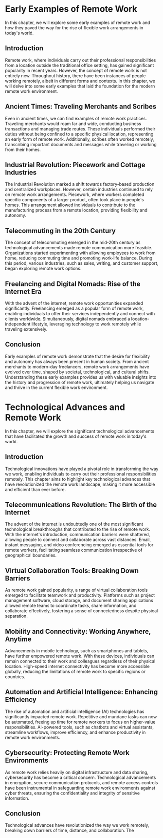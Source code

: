 Early Examples of Remote Work
======================================

In this chapter, we will explore some early examples of remote work and how they paved the way for the rise of flexible work arrangements in today's world.

Introduction
------------

Remote work, where individuals carry out their professional responsibilities from a location outside the traditional office setting, has gained significant popularity in recent years. However, the concept of remote work is not entirely new. Throughout history, there have been instances of people working remotely, albeit in different forms and contexts. In this chapter, we will delve into some early examples that laid the foundation for the modern remote work environment.

Ancient Times: Traveling Merchants and Scribes
----------------------------------------------

Even in ancient times, we can find examples of remote work practices. Traveling merchants would roam far and wide, conducting business transactions and managing trade routes. These individuals performed their duties without being confined to a specific physical location, representing an early form of remote work. Additionally, scribes often worked remotely, transcribing important documents and messages while traveling or working from their homes.

Industrial Revolution: Piecework and Cottage Industries
-------------------------------------------------------

The Industrial Revolution marked a shift towards factory-based production and centralized workplaces. However, certain industries continued to rely on remote work arrangements. Piecework, where workers completed specific components of a larger product, often took place in people's homes. This arrangement allowed individuals to contribute to the manufacturing process from a remote location, providing flexibility and autonomy.

Telecommuting in the 20th Century
---------------------------------

The concept of telecommuting emerged in the mid-20th century as technological advancements made remote communication more feasible. Organizations started experimenting with allowing employees to work from home, reducing commuting time and promoting work-life balance. During this period, various industries, such as sales, writing, and customer support, began exploring remote work options.

Freelancing and Digital Nomads: Rise of the Internet Era
--------------------------------------------------------

With the advent of the internet, remote work opportunities expanded significantly. Freelancing emerged as a popular form of remote work, enabling individuals to offer their services independently and connect with clients worldwide. Simultaneously, digital nomads embraced a location-independent lifestyle, leveraging technology to work remotely while traveling extensively.

Conclusion
----------

Early examples of remote work demonstrate that the desire for flexibility and autonomy has always been present in human society. From ancient merchants to modern-day freelancers, remote work arrangements have evolved over time, shaped by societal, technological, and cultural shifts. Understanding these early examples provides us with valuable insights into the history and progression of remote work, ultimately helping us navigate and thrive in the current flexible work environment.

Technological Advances and Remote Work
===============================================

In this chapter, we will explore the significant technological advancements that have facilitated the growth and success of remote work in today's world.

Introduction
------------

Technological innovations have played a pivotal role in transforming the way we work, enabling individuals to carry out their professional responsibilities remotely. This chapter aims to highlight key technological advances that have revolutionized the remote work landscape, making it more accessible and efficient than ever before.

Telecommunications Revolution: The Birth of the Internet
--------------------------------------------------------

The advent of the internet is undoubtedly one of the most significant technological breakthroughs that contributed to the rise of remote work. With the internet's introduction, communication barriers were shattered, allowing people to connect and collaborate across vast distances. Email, instant messaging, and video conferencing emerged as essential tools for remote workers, facilitating seamless communication irrespective of geographical boundaries.

Virtual Collaboration Tools: Breaking Down Barriers
---------------------------------------------------

As remote work gained popularity, a range of virtual collaboration tools emerged to facilitate teamwork and productivity. Platforms such as project management software, cloud storage, and document sharing applications allowed remote teams to coordinate tasks, share information, and collaborate effectively, fostering a sense of connectedness despite physical separation.

Mobility and Connectivity: Working Anywhere, Anytime
----------------------------------------------------

Advancements in mobile technology, such as smartphones and tablets, have further empowered remote work. With these devices, individuals can remain connected to their work and colleagues regardless of their physical location. High-speed internet connectivity has become more accessible globally, reducing the limitations of remote work to specific regions or countries.

Automation and Artificial Intelligence: Enhancing Efficiency
------------------------------------------------------------

The rise of automation and artificial intelligence (AI) technologies has significantly impacted remote work. Repetitive and mundane tasks can now be automated, freeing up time for remote workers to focus on higher-value responsibilities. AI-powered tools, such as chatbots and virtual assistants, streamline workflows, improve efficiency, and enhance productivity in remote work environments.

Cybersecurity: Protecting Remote Work Environments
--------------------------------------------------

As remote work relies heavily on digital infrastructure and data sharing, cybersecurity has become a critical concern. Technological advancements in encryption, secure communication protocols, and remote access controls have been instrumental in safeguarding remote work environments against cyber threats, ensuring the confidentiality and integrity of sensitive information.

Conclusion
----------

Technological advances have revolutionized the way we work remotely, breaking down barriers of time, distance, and collaboration. The
